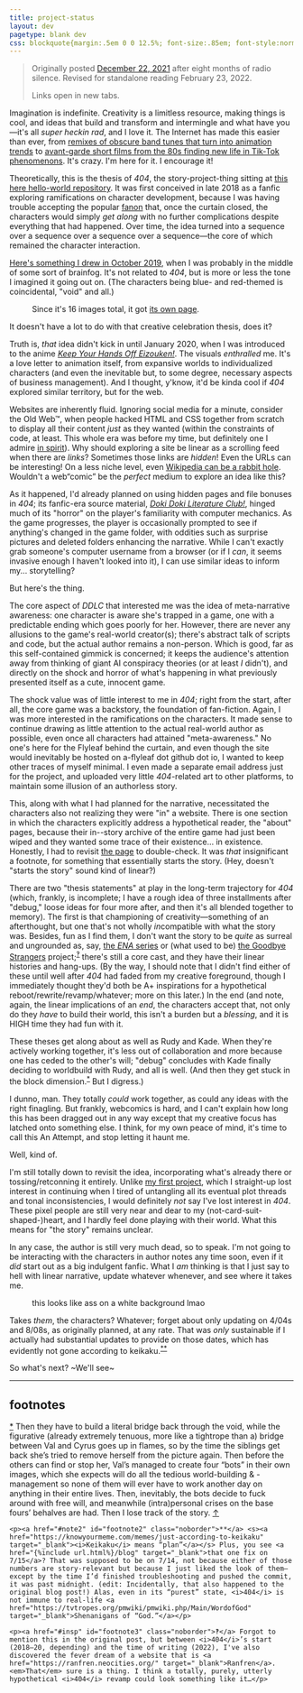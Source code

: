 ```yaml
---
title: project-status
layout: dev
pagetype: blank dev
css: blockquote{margin:.5em 0 0 12.5%; font-size:.85em; font-style:normal !important;} figure{margin:1em 0;} .noborder{border:0 !important;} figcaption{font-size:.85em; font-style:italic; text-align:center; color:#808080;} figcaption a{color:inherit !important;} a:hover,a:focus,a:active{color:inherit !important; opacity:.5;} sup{vertical-align:top;} h2,section{margin-left:0 !important;} section{font-size:.85em; line-height:145%; padding:0 1em;} section p{text-indent:-.85em;} main hr{width:50%; margin:1.25em auto 0 auto !important;} h2{margin-top:0 !important;} section s{padding-right:.25em;}
---
```

> Originally posted <a href="https://a-flyleaf.github.io/blog/project-rambling" target="_blank">December 22, 2021</a> after eight months of radio silence. Revised for standalone reading February 23, 2022.
>
> Links open in new tabs.

Imagination is indefinite. Creativity is a limitless resource, making things is cool, and ideas that build and transform and intermingle and what have you—it's all *super heckin rad*, and I love it. The Internet has made this easier than ever, from <a href="https://www.youtube.com/watch?v=mFNwLpMkAiM" target="_blank">remixes of obscure band tunes that turn into animation trends</a> to <a href="https://www.frieze.com/article/how-cecelia-condits-video-art-became-viral-curse-teens-tiktok" target="_blank">avant-garde short films from the 80s finding new life in Tik-Tok phenomenons</a>. It's crazy. I'm here for it. I encourage it!

Theoretically, this is the thesis of <i>404</i>, the story-project-thing sitting at <a href="https://github.com/a-flyleaf/hello-world" target="_blank">this here hello-world repository</a>. It was first conceived in late 2018 as a fanfic exploring ramifications on character development, because I was having trouble accepting the popular <a href="https://fanlore.org/wiki/Fanon" target="_blank">fanon</a> that, once the curtain closed, the characters would simply *get along* with no further complications despite everything that had happened. Over time, the idea turned into a sequence over a sequence over a sequence over a sequence—the core of which remained the character interaction.

<a href="https://a-flyleaf.github.io/stardust/" target="_blank">Here's something I drew in October 2019</a>, when I was probably in the middle of some sort of brainfog. It's not related to <i>404</i>, but is more or less the tone I imagined it going out on. (The characters being blue- and red-themed is coincidental, "void" and all.)

<figure><a href="https://a-flyleaf.github.io/stardust" target="_blank" class="noborder"><img src="https://a-flyleaf.github.io/stardust/ishouldcheckoutwaitingforgodot.png" alt=""></a>
	<figcaption>Since it's 16 images total, it got <a href="https://a-flyleaf.github.io/stardust" target="_blank">its own page</a>.</figcaption>
</figure>

It doesn't have a lot to do with that creative celebration thesis, does it?

Truth is, *that* idea didn't kick in until January 2020, when I was introduced to the anime <a href="https://www.youtube.com/watch?v=y1xAzPlh4i0" target="_blank"><i>Keep Your Hands Off Eizouken!</i></a>. The visuals *enthralled* me. It's a love letter to animation itself, from expansive worlds to individualized characters (and even the inevitable but, to some degree, necessary aspects of business management). And I thought, y'know, it'd be kinda cool if <i>404</i> explored similar territory, but for the web.

Websites are inherently fluid. Ignoring social media for a minute, consider the Old Web™, when people hacked HTML and CSS together from scratch to display all their content *just* as they wanted (within the constraints of code, at least. This whole era was before my time, but definitely one I admire <a href="https://neocities.org/browse?tag=retro" target="_blank">in spirit</a>). Why should exploring a site be linear as a scrolling feed when there are *links*? Sometimes those links are *hidden*! Even the URLs can be interesting! On a less niche level, even <a href="https://en.wikipedia.org/wiki/Wiki_rabbit_hole" target="_blank">Wikipedia can be a rabbit hole</a>. Wouldn't a web“comic” be the *perfect* medium to explore an idea like this?

As it happened, I'd already planned on using hidden pages and file bonuses in <i>404</i>; its fanfic-era source material, <a href="https://en.wikipedia.org/wiki/Doki_Doki_Literature_Club!" target="_blank"><i>Doki Doki Literature Club!</i></a>, hinged much of its "horror" on the player's familiarity with computer mechanics. As the game progresses, the player is occasionally prompted to see if anything's changed in the game folder, with oddities such as surprise pictures and deleted folders enhancing the narrative. While I can't exactly grab someone's computer username from a browser (or if I *can*, it seems invasive enough I haven't looked into it), I can use similar ideas to inform my... storytelling?

But here's the thing.

The core aspect of <i>DDLC</i> that interested me was the idea of meta-narrative awareness: one character is aware she's trapped in a game, one with a predictable ending which goes poorly for her. However, there are never any allusions to the game's real-world creator(s); there's abstract talk of scripts and code, but the actual author remains a non-person. Which is good, far as this self-contained gimmick is concerned; it keeps the audience's attention away from thinking of giant AI conspiracy theories (or at least *I* didn't), and directly on the shock and horror of what's happening in what previously presented itself as a cute, innocent game.

The shock value was of little interest to me in <i>404</i>; right from the start, after all, the core game was a backstory, the foundation of fan-fiction. Again, I was more interested in the ramifications on the characters. It made sense to continue drawing as little attention to the actual real-world author as possible, even once all characters had attained "meta-awareness." No one's here for the Flyleaf behind the curtain, and even though the site would inevitably be hosted on a-flyleaf dot github dot io, I wanted to keep other traces of myself minimal. I even made a separate email address just for the project, and uploaded very little <i>404</i>-related art to other platforms, to maintain some illusion of an authorless story.

This, along with what I had planned for the narrative, necessitated the characters also not realizing they were "in" a website. There is one section in which the characters explicitly address a hypothetical reader, the "about" pages, because their in--story archive of the entire game had just been wiped and they wanted some trace of their existence... in existence. Honestly, I had to revisit <a href="{%include url.html%}/1-reset/1" target="_blank">the page</a> to double-check. It was *that* insignificant a footnote, for something that essentially starts the story. (Hey, doesn't "starts the story" sound kind of linear?)

There are two "thesis statements" at play in the long-term trajectory for <i>404</i> (which, frankly, is incomplete; I have a rough idea of three installments after "debug," loose ideas for four more after, and then it's all blended together to memory). The first is that championing of creativity—something of an afterthought, but one that's not wholly *in*compatible with what the story was. Besides, fun as I find them, I don't want the story to be *quite* as surreal and ungrounded as, say, <a href="https://www.youtube.com/playlist?list=PLhPaJURyApsoMQDaoft5t0l0iAwUOLtlM" target="_blank">the <i style="text-transform:uppercase;">Ena</i> series</a> or (what used to be) <a href="https://web.archive.org/web/20210324034654/https://strangers.atrocityland.com/" target="_blank">the Goodbye Strangers</a> project<span id="insp">;</span><sup><a href="#footnote3">‽</a></sup> there's still a core cast, and they have their linear histories and hang-ups. (By the way, I should note that I didn't find either of these until well after <i>404</i> had faded from my creative foreground, though I immediately thought they'd both be A+ inspirations for a hypothetical reboot/rewrite/revamp/whatever; more on this later.) In the end (and note, again, the linear implications of an *end*, the characters accept that, not only do they *have* to build their world, this isn't a burden but a *blessing*, and it is <em style="text-transform:uppercase;font-style:normal;">high</em> time they had fun with it.

These theses get along about as well as Rudy and Kade. When they're actively working together, it's less out of collaboration and more because one has ceded to the other's will; "debug" concludes with Kade finally deciding to worldbuild with Rudy, and all is well. (<span id="note">And then they get stuck in the block dimension.</span><sup><a href="#footnote" class="noborder">*</a></sup> But I digress.)

I dunno, man. They totally *could* work together, as could any ideas with the right finagling. But frankly, webcomics is hard, and I can't explain how long this has been dragged out in any way except that my creative focus has latched onto something else. I think, for my own peace of mind, it's time to call this An Attempt, and stop letting it haunt me.

Well, kind of.

I'm still totally down to revisit the idea, incorporating what's already there or tossing/retconning it entirely. Unlike <a href="https://a-flyleaf.github.io/projects/tfe" target="_blank">my first project</a>, which I straight-up lost interest in continuing when I tired of untangling all its eventual plot threads and tonal inconsistencies, I would definitely *not* say I've lost interest in <i>404</i>. These pixel people are still very near and dear to my (not-card-suit-shaped-)heart, and I hardly feel done playing with their world. What this means for "the story" remains unclear.

In any case, the author is still very much dead, so to speak. I'm not going to be interacting with the characters in author notes any time soon, even if it *did* start out as a big indulgent fanfic. What I *am* thinking is that I just say to hell with linear narrative, update whatever whenever, and see where it takes me.

<figure><img src="{%include url.html%}/1-reset/img/36-r.png" alt=""/><figcaption>this looks like ass on a white background lmao</figcaption></figure>

Takes *them*, the characters? Whatever; forget about only updating on 4/04s and 8/08s, as originally planned, at any rate. That was *only* sustainable if I actually had substantial updates to provide on those dates, <span id="plan">which has evidently not gone according to keikaku</span>.<sup><a href="#footnote2" class="noborder">**</a></sup>

So what's next? ~We'll see~

<hr/>

<section>
	<h2>footnotes</h2>
	<p><a href="#note" id="footnote" class="noborder">*</a> Then they have to build a literal bridge back through the void, while the figurative (already extremely tenuous, more like a tightrope than a) bridge between Val and Cyrus goes up in flames, so by the time the siblings get back she’s tried to remove herself from the picture again. Then before the others can find or stop her, Val’s managed to create four “bots” in their own images, which she expects will do all the tedious world-building & -management so none of them will ever have to work another day on anything in their entire lives. Then, inevitably, the bots decide to fuck around with free will, and meanwhile (intra)personal crises on the base fours’ behalves are had. Then I lose track of the story. <a href="#note">↑</a></p>
	
	<p><a href="#note2" id="footnote2" class="noborder">**</a> <s><a href="https://knowyourmeme.com/memes/just-according-to-keikaku" target="_blank"><i>Keikaku</i> means “plan”</a></s> Plus, you see <a href="{%include url.html%}/blog" target="_blank">that one fix on 7/15</a>? That was supposed to be on 7/14, not because either of those numbers are story-relevant but because I just liked the look of them—except by the time I’d finished troubleshooting and pushed the commit, it was past midnight. (edit: Incidentally, that also happened to the original blog post!) Alas, even in its “purest” state, <i>404</i> is not immune to real-life <a href="https://tvtropes.org/pmwiki/pmwiki.php/Main/WordofGod" target="_blank">Shenanigans of “God.”</a></p>
	
	<p><a href="#insp" id="footnote3" class="noborder">‽</a> Forgot to mention this in the original post, but between <i>404</i>’s start (2018–20, depending) and the time of writing (2022), I've also discovered the fever dream of a website that is <a href="https://ranfren.neocities.org/" target="_blank">Ranfren</a>. <em>That</em> sure is a thing. I think a totally, purely, utterly hypothetical <i>404</i> revamp could look something like it…</p>
</section>
